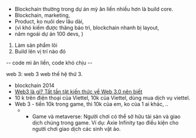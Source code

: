 - Blockchain thường trong dự án mỳ ăn liền nhiều hơn là build core. 
- Blockchain, marketing, 
- Product, ko nuôi dev lâu dài, 
- (vì khó kiếm được thăng bảo trì, blockchain nhanh bị layout, 
- năm ngoái dự án 100 devs, )

1. Làm sản phẩm lõi 
2. Build lên vị trí nào đó 

-- code mì ăn liền, code khó chịu -- 

web 3: web 3 web thế hệ thứ 3. 
- blockchain 2014 
- [Web3 là gì? Tất tần tật kiến thức về Web 3.0 nên biết](https://cellphones.com.vn/sforum/web3-la-gi)
- 10 k trên điện thoại của Viettel, 10k của Viettel, dùng mua dịch vụ viettel. 
- Web 3 - tiền 10k trong game, thì 10k của em, ko của 1 ai khác, .. 
	- - Game và metaverse: Người chơi có thể sở hữu tài sản và giao dịch chúng trong game. Ví dụ: Axie Infinity tạo điều kiện cho người chơi giao dịch các sinh vật ảo.